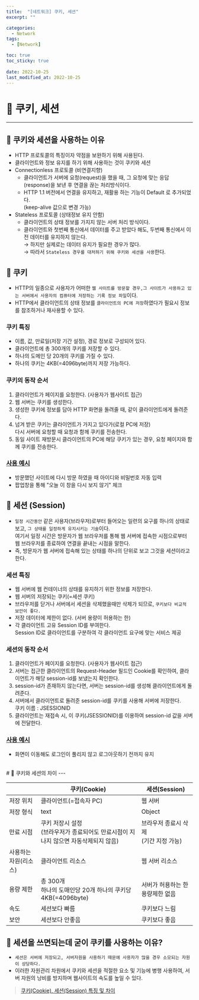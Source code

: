 ```yaml
---
title:  "[네트워크] 쿠키, 세션"
excerpt: "" 

categories:
  - Network
tags:
  - [Network]

toc: true
toc_sticky: true
 
date: 2022-10-25
last_modified_at: 2022-10-25
---
```


# 🚀 쿠키, 세션
---
## 📝 쿠키와 세션을 사용하는 이유
- HTTP 프로토콜의 특징이자 약점을 보완하기 위해 사용된다.
- 클라이언트와 정보 유지를 하기 위해 사용하는 것이 쿠키와 세션
- Connectionless 프로토콜 (비연결지향)
  - 클라이언트가 서버에 요청(request)을 했을 때, 그 요청에 맞는 응답(response)을 보낸 후 연결을 끊는 처리방식이다.
  - HTTP 1.1 버전에서 연결을 유지하고, 재활용 하는 기능이 Default 로 추가되었다.  
    (keep-alive 값으로 변경 가능)
- Stateless 프로토콜 (상태정보 유지 안함)
  - 클라이언트의 상태 정보를 가지지 않는 서버 처리 방식이다.
  - 클라이언트와 첫번째 통신에서 데이터를 주고 받았다 해도, 두번째 통신에서 이전 데이터를 유지하지 않는다.  
    → 하지만 실제로는 데이터 유지가 필요한 경우가 많다.  
    → 따라서 `Stateless 경우를 대처하기 위해 쿠키와 세션을 사용`한다.
        
## 📝 쿠키
- HTTP의 일종으로 사용자가 어떠한 `웹 사이트를 방문할 경우,그 사이트가 사용하고 있는 서버에서 사용자의 컴퓨터에 저장하는 기록 정보 파일`이다.
- HTTP에서 클라이언트의 상태 정보를 `클라이언트의 PC에 저장`하였다가 필요시 정보를 참조하거나 재사용할 수 있다.

### 쿠키 특징
- 이름, 값, 만료일(저장 기간 설정), 경로 정보로 구성되어 있다.
- 클라이언트에 총 300개의 쿠키를 저장할 수 있다.
- 하나의 도메인 당 20개의 쿠키를 가질 수 있다.
- 하나의 쿠키는 4KB(=4096byte)까지 저장 가능하다.

### 쿠키의 동작 순서
1. 클라이언트가 페이지를 요청한다. (사용자가 웹사이트 접근)
2. 웹 서버는 쿠키를 생성한다.
3. 생성한 쿠키에 정보를 담아 HTTP 화면을 돌려줄 때, 같이 클라이언트에게 돌려준다.
4. 넘겨 받은 쿠키는 클라이언트가 가지고 있다가(로컬 PC에 저장)  
   다시 서버에 요청할 때 요청과 함께 쿠키를 전송한다.
5. 동일 사이트 재방문시 클라이언트의 PC에 해당 쿠키가 있는 경우, 요청 페이지와 함께 쿠키를 전송한다.

### <u>사용 예시</u>
- 방문했던 사이트에 다시 방문 하였을 때 아이디와 비밀번호 자동 입력
- 팝업창을 통해 "오늘 이 창을 다시 보지 않기" 체크

## 📝 세션 (Session)
- `일정 시간동안` 같은 사용자(브라우저)로부터 들어오는 일련의 요구를 하나의 상태로 보고, `그 상태를 일정하게 유지시키는 기술`이다.  
  여기서 일정 시간은 방문자가 웹 브라우저를 통해 웹 서버에 접속한 시점으로부터 웹 브라우저를 종료하여 연결을 끝내는 시점을 말한다.
- 즉, 방문자가 웹 서버에 접속해 있는 상태를 하나의 단위로 보고 그것을 세션이라고 한다.

### 세션 특징
- 웹 서버에 웹 컨테이너의 상태를 유지하기 위한 정보를 저장한다.
- 웹 서버의 저장되는 쿠키(=세션 쿠키)
- 브라우저를 닫거나 서버에서 세션을 삭제했을때만 삭제가 되므로, `쿠키보다 비교적 보안이 좋다.`
- 저장 데이터에 제한이 없다. (서버 용량이 허용하는 한)
- 각 클라이언트 고유 Session ID를 부여한다.  
  Session ID로 클라이언트를 구분하여 각 클라이언트 요구에 맞는 서비스 제공

### 세션의 동작 순서
1. 클라이언트가 페이지를 요청한다. (사용자가 웹사이트 접근)
2. 서버는 접근한 클라이언트의 Request-Header 필드인 Cookie를 확인하여, 클라이언트가 해당 session-id를 보냈는지 확인한다.
3. session-id가 존재하지 않는다면, 서버는 session-id를 생성해 클라이언트에게 돌려준다.
4. 서버에서 클라이언트로 돌려준 session-id를 쿠키를 사용해 서버에 저장한다.  
   쿠키 이름 : JSESSIONID
5. 클라이언트는 재접속 시, 이 쿠키(JSESSIONID)를 이용하여 session-id 값을 서버에 전달한다.

### <u>사용 예시</u>
- 화면이 이동해도 로그인이 풀리지 않고 로그아웃하기 전까지 유지

<br>
# 🚀 쿠키와 세션의 차이
---

| | 쿠키(Cookie) | 세션(Session) |
| --- | --- | --- |
| 저장 위치 | 클라이언트(=접속자 PC) | 웹 서버 |
| 저장 형식 | text | Object |
| 만료 시점 | 쿠키 저장시 설정<br>(브라우저가 종료되어도 만료시점이 지나지 않으면 자동삭제되지 않음) | 브라우저 종료시 삭제<br>(기간 지정 가능) |
| 사용하는 자원(리소스) | 클라이언트 리소스 | 웹 서버 리소스 |
| 용량 제한 | 총 300개<br>하나의 도매인당 20개 하나의 쿠키당 4KB(=4096byte) | 서버가 허용하는 한 용량제한 없음 |
| 속도 | 세션보다 빠름 | 쿠키보다 느림 |
| 보안 | 세션보다 안좋음 | 쿠키보다 좋음 |

## 📝 세션을 쓰면되는데 굳이 쿠키를 사용하는 이유?
- `세션은 서버에 저장되고, 서버자원을 사용하기 때문에 사용자가 많을 경우 소모되는 자원이 상당하다.`
- 이러한 자원관리 차원에서 쿠키와 세션을 적절한 요소 및 기능에 병행 사용하여, 서버 자원의 낭비를 방지하며 웹사이트의 속도를 높일 수 있다.

> [쿠키(Cookie), 세션(Session) 특징 및 차이](https://hahahoho5915.tistory.com/32)